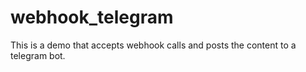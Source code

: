 # webhook_telegram
This is a demo that accepts webhook calls and posts the content to a telegram bot.
